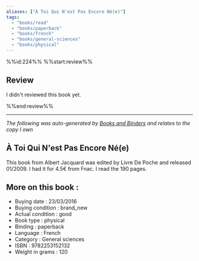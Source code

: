 ```yaml
---
aliases: ["À Toi Qui N'est Pas Encore Né(e)"] 
tags: 
  - "books/read" 
  - "books/paperback" 
  - "books/french"
  - "books/general-sciences"
  - "books/physical"
---
```

%%id:224%%
%%start:review%%
## Review
I didn't reviewed this book yet. 

%%end:review%%

---
_The following was auto-generated by [Books and Binders](Books%20and%20Binders.md) and relates to the copy I own_
## À Toi Qui N'est Pas Encore Né(e)
This book from Albert Jacquard was edited by Livre De Poche and released 01/2009. I had it for 4.5€ from Fnac. I read the 190 pages.

## More on this book :
- Buying date : 23/03/2016
- Buying condition : brand_new
- Actual condition : good
- Book type : physical
- Binding : paperback
- Language : French
- Category : General sciences
- ISBN : 9782253152132
- Weight in grams : 120
